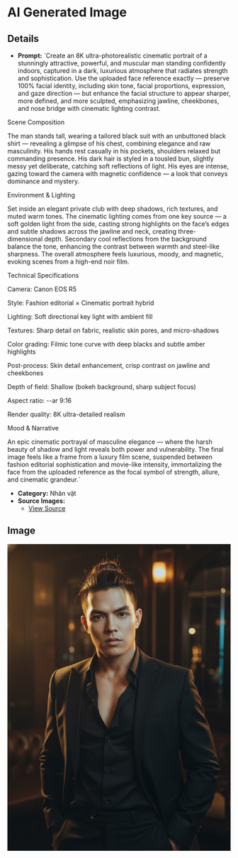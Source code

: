 # AI Generated Image

## Details
- **Prompt:** `Create an 8K ultra-photorealistic cinematic portrait of a stunningly attractive, powerful, and muscular man standing confidently indoors, captured in a dark, luxurious atmosphere that radiates strength and sophistication.
Use the uploaded face reference exactly — preserve 100% facial identity, including skin tone, facial proportions, expression, and gaze direction — but enhance the facial structure to appear sharper, more defined, and more sculpted, emphasizing jawline, cheekbones, and nose bridge with cinematic lighting contrast.

Scene Composition

The man stands tall, wearing a tailored black suit with an unbuttoned black shirt — revealing a glimpse of his chest, combining elegance and raw masculinity.
His hands rest casually in his pockets, shoulders relaxed but commanding presence.
His dark hair is styled in a tousled bun, slightly messy yet deliberate, catching soft reflections of light.
His eyes are intense, gazing toward the camera with magnetic confidence — a look that conveys dominance and mystery.

Environment & Lighting

Set inside an elegant private club with deep shadows, rich textures, and muted warm tones.
The cinematic lighting comes from one key source — a soft golden light from the side, casting strong highlights on the face’s edges and subtle shadows across the jawline and neck, creating three-dimensional depth.
Secondary cool reflections from the background balance the tone, enhancing the contrast between warmth and steel-like sharpness.
The overall atmosphere feels luxurious, moody, and magnetic, evoking scenes from a high-end noir film.

Technical Specifications

Camera: Canon EOS R5

Style: Fashion editorial × Cinematic portrait hybrid

Lighting: Soft directional key light with ambient fill

Textures: Sharp detail on fabric, realistic skin pores, and micro-shadows

Color grading: Filmic tone curve with deep blacks and subtle amber highlights

Post-process: Skin detail enhancement, crisp contrast on jawline and cheekbones

Depth of field: Shallow (bokeh background, sharp subject focus)

Aspect ratio: --ar 9:16

Render quality: 8K ultra-detailed realism

Mood & Narrative

An epic cinematic portrayal of masculine elegance — where the harsh beauty of shadow and light reveals both power and vulnerability.
The final image feels like a frame from a luxury film scene, suspended between fashion editorial sophistication and movie-like intensity, immortalizing the face from the uploaded reference as the focal symbol of strength, allure, and cinematic grandeur.`
- **Category:** Nhân vật
- **Source Images:**
  - [View Source](https://raw.githubusercontent.com/lenzcomvth/Somethings/main/Models/Male/Male1.png)

## Image
![AI Generated Image](./image-2025-10-15T05-39-58-039Z-quvde.png)